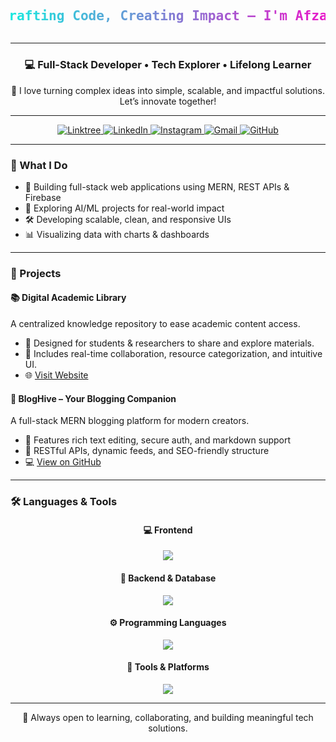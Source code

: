<h1 align="center">
  <svg viewBox="0 0 1000 100" xmlns="http://www.w3.org/2000/svg">
    <defs>
      <linearGradient id="gradient">
        <stop offset="0%" stop-color="#00FFE0">
          <animate attributeName="stop-color" values="#00FFE0;#FF00C8;#00FFE0" dur="5s" repeatCount="indefinite" />
        </stop>
        <stop offset="100%" stop-color="#FF00C8">
          <animate attributeName="stop-color" values="#FF00C8;#00FFE0;#FF00C8" dur="5s" repeatCount="indefinite" />
        </stop>
      </linearGradient>
    </defs>
    <text x="50%" y="65%" text-anchor="middle" font-size="42" font-family="Fira Code, monospace" fill="url(#gradient)">
      Crafting Code, Creating Impact — I'm Afzal 
    </text>
  </svg>
</h1>



---

<h3 align="center">
  💻 Full-Stack Developer • Tech Explorer • Lifelong Learner
</h3>


<p align="center">
  🌟 I love turning complex ideas into simple, scalable, and impactful solutions. Let’s innovate together!
</p>

---

<div align="center">

  <a href="https://linktr.ee/S_Afzal" target="_blank">
    <img src="https://img.shields.io/badge/Linktree-008080?style=for-the-badge&logo=linktree&logoColor=white" alt="Linktree" />
  </a>

  <a href="www.linkedin.com/in/shaik-afzal-elahi" target="_blank">
    <img src="https://img.shields.io/badge/LinkedIn-0A66C2?style=for-the-badge&logo=linkedin&logoColor=white" alt="LinkedIn" />
  </a>

  <a href="https://instagram.com/YOUR_INSTAGRAM" target="_blank">
    <img src="https://img.shields.io/badge/Instagram-E1306C?style=for-the-badge&logo=instagram&logoColor=white" alt="Instagram" />
  </a>

  <a href="shaikafzalelahi@gmail.com" target="_blank">
    <img src="https://img.shields.io/badge/Gmail-D14836?style=for-the-badge&logo=gmail&logoColor=white" alt="Gmail" />
  </a>

  <a href="https://github.com/Afzal36" target="_blank">
    <img src="https://img.shields.io/badge/GitHub-181717?style=for-the-badge&logo=github&logoColor=white" alt="GitHub" />
  </a>

</div>



---

### 💼 What I Do

- 🔧 Building full-stack web applications using MERN, REST APIs & Firebase  
- 🧠 Exploring AI/ML projects for real-world impact  
- 🛠️ Developing scalable, clean, and responsive UIs  
- 📊 Visualizing data with charts & dashboards   

---

### 🚀 Projects

#### 📚 Digital Academic Library  
A centralized knowledge repository to ease academic content access.  
- 🔹 Designed for students & researchers to share and explore materials.  
- 🔹 Includes real-time collaboration, resource categorization, and intuitive UI.  
- 🌐 [Visit Website](https://digital-library-delta.vercel.app/)  

#### 📝 BlogHive – Your Blogging Companion  
A full-stack MERN blogging platform for modern creators.  
- 🔹 Features rich text editing, secure auth, and markdown support  
- 🔹 RESTful APIs, dynamic feeds, and SEO-friendly structure  
- 💻 [View on GitHub](https://github.com/Afzal36/BlogHive)

---


### 🛠️ Languages & Tools

<div align="center">

  #### 💻 Frontend  
  <img src="https://skillicons.dev/icons?i=html,css,js,react,bootstrap" />

  #### 🧠 Backend & Database  
  <img src="https://skillicons.dev/icons?i=nodejs,express,mongodb,firebase" />

  #### ⚙️ Programming Languages  
  <img src="https://skillicons.dev/icons?i=python,c,java" />

  #### 🧰 Tools & Platforms  
  <img src="https://skillicons.dev/icons?i=git,github,vscode,postman,vercel" />

</div>


---

<p align="center">
  🌟 Always open to learning, collaborating, and building meaningful tech solutions.
</p>
